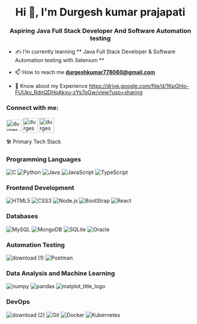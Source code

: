 <h1 align="center">Hi 👋, I'm  Durgesh kumar prajapati</h1>
<h3 align="center"> Aspiring Java Full Stack Developer And Software Automation testing  </h3>

- ✍️ I’m currently learning ** Java Full Stack Developer  & Software Automation testing with Selenium **
  
- 📫 How to reach me **durgeshkumar778080@gmail.com**
  
- 📄 Know about my Experience https://drive.google.com/file/d/1KpGhlo-FUUkv_RdnQDHpAkvu-zYs7pGw/view?usp=sharing


<h3 align="left">Connect with me:</h3><p align="left">
  <a href="https://linkedin.com/in/durgeshprajapati" target="blank"><img align="center" src="https://raw.githubusercontent.com/rahuldkjain/github-profile-readme-generator/master/src/images/icons/Social/linked-in-alt.svg" alt="durgesh-prajapati" height="30" width="40" /></a>
<a href="https://www.hackerrank.com/profile/durgeshkumar7781" target="blank"><img align="center" src="https://raw.githubusercontent.com/rahuldkjain/github-profile-readme-generator/master/src/images/icons/Social/hackerrank.svg" alt="durgesh-prajapati" height="40" width="40" /></a>
 <a href="https://leetcode.com/u/durgeshkumar778080/" target="blank"><img align="center" src="https://github.com/user-attachments/assets/21a51aeb-3619-44c5-b966-412ed2ed2595"
 alt="durgesh-prajapati" height="40" width="40" /></a>
</p>
 🛠 Primary Tech Stack

### Programming Languages

![C](https://img.shields.io/badge/C-00599C?style=for-the-badge&logo=c&logoColor=white)
![Python](https://img.shields.io/badge/Python-FFD43B?style=for-the-badge&logo=python&logoColor=blue)
![Java](https://img.shields.io/badge/Java-ED8B00?style=for-the-badge&logo=openjdk&logoColor=white)
![JavaScript](https://img.shields.io/badge/-JavaScript-F7DF1E?style=for-the-badge&logo=javascript&logoColor=black)
![TypeScript](https://img.shields.io/badge/TypeScript-3178C6.svg?style=for-the-badge&logo=TypeScript&logoColor=white)

### Frontend Development

![HTML5](https://img.shields.io/badge/HTML5-E34F26?style=for-the-badge&logo=html5&logoColor=white)
![CSS3](https://img.shields.io/badge/CSS3-1572B6?style=for-the-badge&logo=css3&logoColor=white)
![Node.js](https://img.shields.io/badge/-Node.js-339933?style=for-the-badge&logo=node.js&logoColor=white)
![BootStrap](https://img.shields.io/badge/Bootstrap-7952B3.svg?style=for-the-badge&logo=Bootstrap&logoColor=white)
![React](https://img.shields.io/badge/-React-61DAFB?style=for-the-badge&logo=react&logoColor=black)

### Databases

![MySQL](https://img.shields.io/badge/MySQL-005C84?style=for-the-badge&logo=mysql&logoColor=white)
![MongoDB](https://img.shields.io/badge/MongoDB-4EA94B?style=for-the-badge&logo=mongodb&logoColor=white)
![SQLite](https://img.shields.io/badge/SQLite-003B57.svg?style=for-the-badge&logo=SQLite&logoColor=white)
![Oracle](https://github.com/user-attachments/assets/dd590e7f-bd2e-45e6-b796-1519317b6a4b)

### Automation Testing
![download (1)](https://github.com/Mrprajapati18/Mrprajapati18/assets/143236347/23a10d7f-e00e-45f7-aaac-e13947e088da)
![Postman](https://img.shields.io/badge/Postman-FF6C37?style=for-the-badge&logo=Postman&logoColor=white)


### Data Analysis and Machine Learning
![numpy](https://github.com/Mrprajapati18/Mrprajapati18/assets/143236347/2c334afe-8f0e-42d4-be5a-746951eb6af4)
![pandas](https://github.com/Mrprajapati18/Mrprajapati18/assets/143236347/a2f7d2bb-51c7-4f23-bbe9-2817199323d1)
![matplot_title_logo](https://github.com/Mrprajapati18/Mrprajapati18/assets/143236347/4de655c4-f62d-487a-9ec6-d280d9462f9c)




### DevOps
![download (2)](https://github.com/Mrprajapati18/Mrprajapati18/assets/143236347/be981fe3-6c5c-4923-ac2b-27b983590aac)
![Git](https://img.shields.io/badge/-Git-F05032?style=for-the-badge&logo=git&logoColor=white)
![Docker](https://img.shields.io/badge/-Docker-2496ED?style=for-the-badge&logo=docker&logoColor=white)
![Kubernetes](https://img.shields.io/badge/-Kubernetes-326CE5?style=for-the-badge&logo=kubernetes&logoColor=white)



